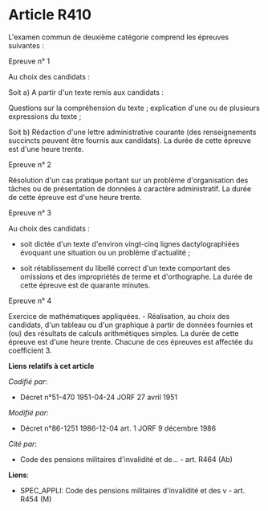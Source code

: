 # Article R410

L'examen commun de deuxième catégorie comprend les épreuves suivantes :

Epreuve n° 1

Au choix des candidats :

Soit a) A partir d'un texte remis aux candidats :

Questions sur la compréhension du texte ; explication d'une ou de plusieurs expressions du texte ;

Soit b) Rédaction d'une lettre administrative courante (des renseignements succincts peuvent être fournis aux candidats). La
durée de cette épreuve est d'une heure trente.

Epreuve n° 2

Résolution d'un cas pratique portant sur un problème d'organisation des tâches ou de présentation de données à caractère
administratif. La durée de cette épreuve est d'une heure trente.

Epreuve n° 3

Au choix des candidats :

- soit dictée d'un texte d'environ vingt-cinq lignes dactylographiées évoquant une situation ou un problème d'actualité ;

- soit rétablissement du libellé correct d'un texte comportant des omissions et des impropriétés de terme et d'orthographe.
La durée de cette épreuve est de quarante minutes.

Epreuve n° 4

Exercice de mathématiques appliquées. - Réalisation, au choix des candidats, d'un tableau ou d'un graphique à partir de
données fournies et (ou) des résultats de calculs arithmétiques simples. La durée de cette épreuve est d'une heure trente.
Chacune de ces épreuves est affectée du coefficient 3.

**Liens relatifs à cet article**

_Codifié par_:

  - Décret n°51-470 1951-04-24 JORF 27 avril 1951

_Modifié par_:

  - Décret n°86-1251 1986-12-04 art. 1 JORF 9 décembre 1986

_Cité par_:

  - Code des pensions militaires d'invalidité et de... - art. R464 (Ab)

**Liens**:

  - SPEC_APPLI: Code des pensions militaires d'invalidité et des v - art. R454 (M)

